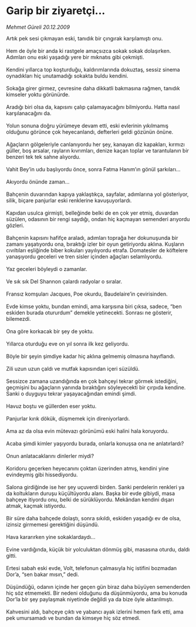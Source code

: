 # Garip bir ziyaretçi...

*Mehmet Güreli 20.12.2009*

<div class="taraf_structure_2col_1zq">
<div class="margen_n">



 <p>Artık pek sesi çıkmayan eski, tanıdık bir çıngırak karşılamıştı onu. <br/><br/>Hem de öyle bir anda ki rastgele amaçsızca sokak sokak dolaşırken. Adımları onu eski yaşadığı yere bir mıknatıs gibi çekmişti. <br/><br/>Kendini yıllarca top koşturduğu, kaldırımlarında dokuztaş, sessiz sinema oynadıkları hiç unutamadığı sokakta buldu kendini. <br/><br/>Sokağa girer girmez, çevresine daha dikkatli bakmasına rağmen, tanıdık kimseler yoktu görünürde. <br/><br/>Aradığı biri olsa da, kapısını çalıp çalamayacağını bilmiyordu. Hatta nasıl karşılanacağını da. <br/><br/>Yolun sonuna doğru yürümeye devam etti, eski evlerinin yıkılmamış olduğunu görünce çok heyecanlandı, defterleri geldi gözünün önüne. <br/><br/>Ağaçların gölgeleriyle canlanıyordu her şey, kanayan diz kapakları, kırmızı güller, boş arsalar, rayların kıvrımları, denize kaçan toplar ve tarantulanın bir benzeri tek tek sahne alıyordu. <br/><br/>Vahit Bey’in udu başlıyordu önce, sonra Fatma Hanım’ın gönül şarkıları... <br/><br/>Akıyordu önünde zaman... <br/><br/>Bahçenin duvarından kapıya yaklaştıkça, sayfalar, adımlarına yol gösteriyor, silik, biçare panjurlar eski renklerine kavuşuyorlardı. <br/><br/>Kapıdan usulca girmişti, belleğinde belki de en çok yer etmiş, duvardan süzülen, odasının bir rengi saydığı, ondan hiç kaçmayan semenderi arıyordu gözleri. <br/><br/>Bahçenin kapısını hafifçe araladı, adımları toprağa her dokunuşunda bir zamanı yaşatıyordu ona, bıraktığı izler bir oyun getiriyordu aklına. Kuşların cıvıltıları eşliğinde biber kokuları yayılıyordu etrafa. Domatesler de köftelere yanaşıyordu geceleri ve tren sisler içinden ağaçları selamlıyordu. <br/><br/>Yaz geceleri böyleydi o zamanlar. <br/><br/>Ve sık sık Del Shannon çalardı radyolar o sıralar. <br/><br/>Fransız komşuları Jacques, Poe okurdu, Baudelaire’in çevirisinden. <br/><br/>Evde kimse yoktu, bundan emindi, ama karşısına biri çıksa, sadece, “ben eskiden burada otururdum” demekle yetinecekti. Sonrası ne gösterir, bilemezdi. <br/><br/>Ona göre korkacak bir şey de yoktu. <br/><br/>Yıllarca oturduğu eve on yıl sonra ilk kez geliyordu. <br/><br/>Böyle bir şeyin şimdiye kadar hiç aklına gelmemiş olmasına hayıflandı. <br/><br/>Zili uzun uzun çaldı ve mutfak kapısından içeri süzüldü. <br/><br/>Sessizce zamana uzandığında en çok bahçeyi tekrar görmek istediğini, geçmişini bu ağaçların yanında bıraktığını söyleyecekti bir çırpıda kendine. Sanki o duyguyu tekrar yaşayacağından emindi şimdi. <br/><br/>Havuz boştu ve güllerden eser yoktu. <br/><br/>Panjurlar kırık dökük, düşmemek için direniyorlardı. <br/><br/>Ama az da olsa evin mütevazı görünümü eski halini hala koruyordu. <br/><br/>Acaba şimdi kimler yaşıyordu burada, onlarla konuşsa ona ne anlatırlardı? <br/><br/>Onun anlatacaklarını dinlerler miydi? <br/><br/>Koridoru geçerken heyecanını çoktan üzerinden atmış, kendini yine evindeymiş gibi hissediyordu. <br/><br/>Salona girdiğinde ise her şey uçuverdi birden. Sanki perdelerin renkleri ya da koltukların duruşu küçültüyordu alanı. Başka bir evde gibiydi, masa bahçeye itiyordu onu, belki de sürüklüyordu. Mekândan kendini dışarı atmak, kaçmak istiyordu. <br/><br/>Bir süre daha bahçede dolaştı, sonra sıkıldı, eskiden yaşadığı ev de olsa, izinsiz girmemesi gerektiğini düşündü. <br/><br/>Hava kararırken yine sokaklardaydı... <br/><br/>Evine vardığında, küçük bir yolculuktan dönmüş gibi, masasına oturdu, daldı gitti. <br/><br/>Ertesi sabah eski evde, Volt, telefonun çalmasıyla hiç istifini bozmadan Dor’a, “sen bakar mısın,” dedi. <br/><br/>Düşündüğü, odanın içinde her geçen gün biraz daha büyüyen semenderden hiç söz etmemekti. Bir nedeni olduğunu da düşünmüyordu, ama bu konuda Dor’la bir şey paylaşmak niyetinde değildi ya da bize öyle aktarılmıştı. <br/><br/>Kahvesini aldı, bahçeye çıktı ve yabancı ayak izlerini hemen fark etti, ama pek umursamadı ve bundan da kimseye hiç söz etmedi.</p>
<br/>
<br/>
<br/>



<br/>


<div id="taraf_not">
</div>

</div>


</div>
